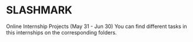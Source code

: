 # SLASHMARK
Online Internship Projects (May 31 - Jun 30) You can find different tasks in this internships on the corresponding folders.
